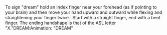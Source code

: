 To sign "dream" hold an index finger near your forehead (as if pointing to 
your brain) and then move your hand upward and outward while flexing and 
straightening your finger twice.  Start with a straight finger, end with a 
bent finger. The ending handshape is that of the ASL letter "X."DREAM:Animation: "DREAM"